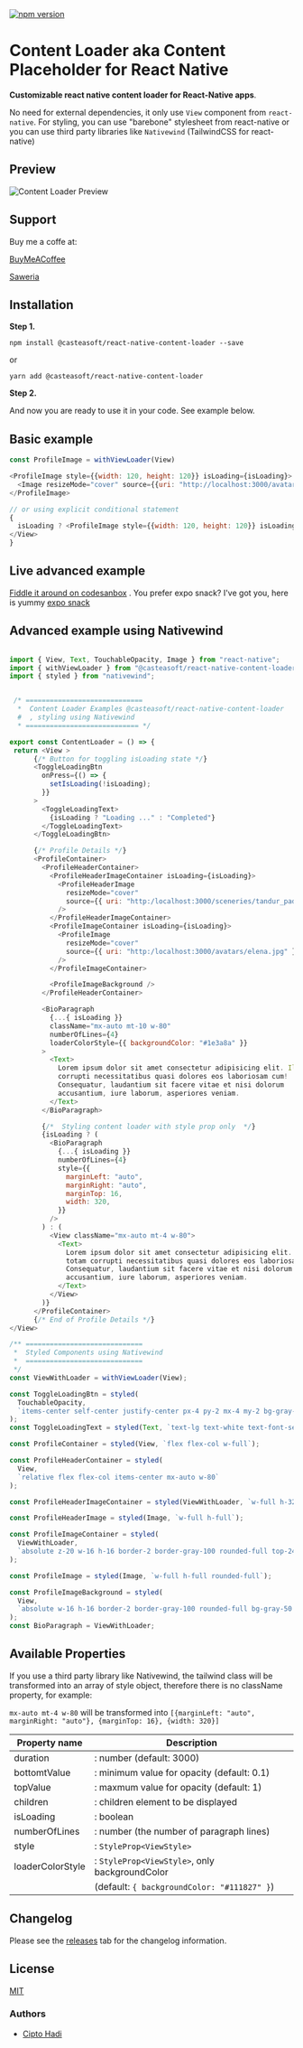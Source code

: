 <a href="https://www.npmjs.com/package/@casteasoft/react-native-content-loader">
  <img alt="npm version" src="https://img.shields.io/npm/v/@casteasoft/react-native-content-loader"/>
</a>

# Content Loader aka Content Placeholder for React Native

**Customizable react native content loader for React-Native apps**.

No need for external dependencies, it only use `View` component from `react-native`. For styling, you can use "barebone" stylesheet from react-native or you can use third party libraries like `Nativewind` (TailwindCSS for react-native)

## Preview

![Content Loader Preview](https://raw.githubusercontent.com/cipto-hd/github-assets/main/assets/cipto-content-loader.gif)

## Support

Buy me a coffe at:

[BuyMeACoffee](https://www.buymeacoffee.com/cipto)

[Saweria](https://saweria.co/ciptohadi)

## Installation

**Step 1.**

```
npm install @casteasoft/react-native-content-loader --save
```

or

```
yarn add @casteasoft/react-native-content-loader
```

**Step 2.**

And now you are ready to use it in your code. See example below.

## Basic example

```js
const ProfileImage = withViewLoader(View)

<ProfileImage style={{width: 120, height: 120}} isLoading={isLoading}>
  <Image resizeMode="cover" source={{uri: "http://localhost:3000/avatars/cipto.jpg"}} style={{width:"100%", height:"100%"}} />
</ProfileImage>

// or using explicit conditional statement
{
  isLoading ? <ProfileImage style={{width: 120, height: 120}} isLoading={isLoading} /> : <View style={{width: 120, height: 120}} isLoading={isLoading}><Image resizeMode="cover" source={{uri: "http://localhost:3000/avatars/cipto.jpg"}} style={{width:"100%", height:"100%"}} />
</View>
}

```

## Live advanced example

[Fiddle it around on codesanbox](https://codesandbox.io/s/react-native-content-loader-tclrs2)
. You prefer expo snack? I've got you, here is yummy [expo snack](https://snack.expo.dev/@ciptohadi/e8a49d)

## Advanced example using Nativewind

```js

import { View, Text, TouchableOpacity, Image } from "react-native";
import { withViewLoader } from "@casteasoft/react-native-content-loader";
import { styled } from "nativewind";


 /* =============================
  *  Content Loader Examples @casteasoft/react-native-content-loader
  #  , styling using Nativewind
  * ============================ */

export const ContentLoader = () => {
 return <View >
      {/* Button for toggling isLoading state */}
      <ToggleLoadingBtn
        onPress={() => {
          setIsLoading(!isLoading);
        }}
      >
        <ToggleLoadingText>
          {isLoading ? "Loading ..." : "Completed"}
        </ToggleLoadingText>
      </ToggleLoadingBtn>

      {/* Profile Details */}
      <ProfileContainer>
        <ProfileHeaderContainer>
          <ProfileHeaderImageContainer isLoading={isLoading}>
            <ProfileHeaderImage
              resizeMode="cover"
              source={{ uri: "http:/localhost:3000/sceneries/tandur_padi.jpg" }}
            />
          </ProfileHeaderImageContainer>
          <ProfileImageContainer isLoading={isLoading}>
            <ProfileImage
              resizeMode="cover"
              source={{ uri: "http:/localhost:3000/avatars/elena.jpg" }}
            />
          </ProfileImageContainer>

          <ProfileImageBackground />
        </ProfileHeaderContainer>

        <BioParagraph
          {...{ isLoading }}
          className="mx-auto mt-10 w-80"
          numberOfLines={4}
          loaderColorStyle={{ backgroundColor: "#1e3a8a" }}
        >
          <Text>
            Lorem ipsum dolor sit amet consectetur adipisicing elit. Illum totam
            corrupti necessitatibus quasi dolores eos laboriosam cum!
            Consequatur, laudantium sit facere vitae et nisi dolorum
            accusantium, iure laborum, asperiores veniam.
          </Text>
        </BioParagraph>

        {/*  Styling content loader with style prop only  */}
        {isLoading ? (
          <BioParagraph
            {...{ isLoading }}
            numberOfLines={4}
            style={{
              marginLeft: "auto",
              marginRight: "auto",
              marginTop: 16,
              width: 320,
            }}
          />
        ) : (
          <View className="mx-auto mt-4 w-80">
            <Text>
              Lorem ipsum dolor sit amet consectetur adipisicing elit. Illum
              totam corrupti necessitatibus quasi dolores eos laboriosam cum!
              Consequatur, laudantium sit facere vitae et nisi dolorum
              accusantium, iure laborum, asperiores veniam.
            </Text>
          </View>
        )}
      </ProfileContainer>
      {/* End of Profile Details */}
</View>

/** =============================
 *  Styled Components using Nativewind
 *  =============================
 */
const ViewWithLoader = withViewLoader(View);

const ToggleLoadingBtn = styled(
  TouchableOpacity,
  `items-center self-center justify-center px-4 py-2 mx-4 my-2 bg-gray-900 rounded-lg w-36`
);
const ToggleLoadingText = styled(Text, `text-lg text-white text-font-semibold`);

const ProfileContainer = styled(View, `flex flex-col w-full`);

const ProfileHeaderContainer = styled(
  View,
  `relative flex flex-col items-center mx-auto w-80`
);

const ProfileHeaderImageContainer = styled(ViewWithLoader, `w-full h-32`);

const ProfileHeaderImage = styled(Image, `w-full h-full`);

const ProfileImageContainer = styled(
  ViewWithLoader,
  `absolute z-20 w-16 h-16 border-2 border-gray-100 rounded-full top-24`
);

const ProfileImage = styled(Image, `w-full h-full rounded-full`);

const ProfileImageBackground = styled(
  View,
  `absolute w-16 h-16 border-2 border-gray-100 rounded-full bg-gray-50 top-24`
);
const BioParagraph = ViewWithLoader;

```

## Available Properties

If you use a third party library like Nativewind, the tailwind class will be transformed into an array of style object, therefore there is no className property, for example:

`mx-auto mt-4 w-80` will be transformed into `[{marginLeft: "auto", marginRight: "auto"}, {marginTop: 16}, {width: 320}]`

| Property name    | Description                                    |
| ---------------- | ---------------------------------------------- |
| duration         | : number (default: 3000)                       |
| bottomtValue     | : minimum value for opacity (default: 0.1)     |
| topValue         | : maxmum value for opacity (default: 1)        |
| children         | : children element to be displayed             |
| isLoading        | : boolean                                      |
| numberOfLines    | : number (the number of paragraph lines)       |
| style            | : `StyleProp<ViewStyle>`                       |
| loaderColorStyle | : `StyleProp<ViewStyle>`, only backgroundColor |
|                  | (default: `{ backgroundColor: "#111827" }`)    |

## Changelog

Please see the [releases](https://github.com/casteasoft/react-native-content-loader/releases) tab for the changelog information.

## License

[MIT](LICENSE)

### Authors

- [Cipto Hadi](https://www.twitter.com/cipto_hd)
